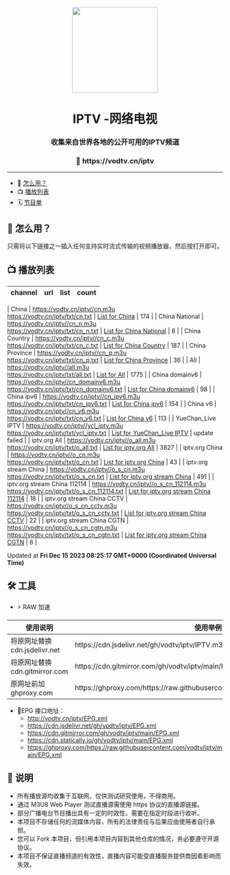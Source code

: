 <div align="center">
<img src="https://vodtv.gitee.io/img/iptv/logo.png" height="200"/>
<h1 align="center">IPTV -网络电视</h1>
<h3>收集来自世界各地的公开可用的IPTV频道</h3>
<h3>🔗 https://vodtv.cn/iptv</h3>
</div>

---

- 🚀 [怎么用？](#怎么用)
- 📺 [播放列表](#播放列表)
- 🗓 [节目单](#节目单)

## 🚀 怎么用？

只需将以下链接之一插入任何支持实时流式传输的视频播放器，然后按打开即可。

## 📺 播放列表

| channel | url | list | count |
| ------- | --- | ---- | ----- |

| China | <https://vodtv.cn/iptv//cn.m3u> <br> <https://vodtv.cn/iptv/txt/cn.txt> | [List for China](https://vodtv.cn/iptv/list/cn.list) | 174 |
| China National | <https://vodtv.cn/iptv//cn_n.m3u> <br> <https://vodtv.cn/iptv/txt/cn_n.txt> | [List for China National](https://vodtv.cn/iptv/list/cn_n.list) | 8 |
| China Country | <https://vodtv.cn/iptv//cn_c.m3u> <br> <https://vodtv.cn/iptv/txt/cn_c.txt> | [List for China Country](https://vodtv.cn/iptv/list/cn_c.list) | 187 |
| China Province | <https://vodtv.cn/iptv//cn_p.m3u> <br> <https://vodtv.cn/iptv/txt/cn_p.txt> | [List for China Province](https://vodtv.cn/iptv/list/cn_p.list) | 36 |
| All | <https://vodtv.cn/iptv//all.m3u> <br> <https://vodtv.cn/iptv/txt/all.txt> | [List for All](https://vodtv.cn/iptv/list/all.list) | 1775 |
| China domainv6 | <https://vodtv.cn/iptv//cn_domainv6.m3u> <br> <https://vodtv.cn/iptv/txt/cn_domainv6.txt> | [List for China domainv6](https://vodtv.cn/iptv/list/cn_domainv6.list) | 98 |
| China ipv6 | <https://vodtv.cn/iptv//cn_ipv6.m3u> <br> <https://vodtv.cn/iptv/txt/cn_ipv6.txt> | [List for China ipv6](https://vodtv.cn/iptv/list/cn_ipv6.list) | 154 |
| China v6 | <https://vodtv.cn/iptv//cn_v6.m3u> <br> <https://vodtv.cn/iptv/txt/cn_v6.txt> | [List for China v6](https://vodtv.cn/iptv/list/cn_v6.list) | 113 |
| YueChan_Live IPTV | <https://vodtv.cn/iptv//ycl_iptv.m3u> <br> <https://vodtv.cn/iptv/txt/ycl_iptv.txt> | [List for YueChan_Live IPTV](https://vodtv.cn/iptv/list/ycl_iptv.list) | update failed |
| iptv.org All | <https://vodtv.cn/iptv//o_all.m3u> <br> <https://vodtv.cn/iptv/txt/o_all.txt> | [List for iptv.org All](https://vodtv.cn/iptv/list/o_all.list) | 3827 |
| iptv.org China | <https://vodtv.cn/iptv//o_cn.m3u> <br> <https://vodtv.cn/iptv/txt/o_cn.txt> | [List for iptv.org China](https://vodtv.cn/iptv/list/o_cn.list) | 43 |
| iptv.org stream China | <https://vodtv.cn/iptv//o_s_cn.m3u> <br> <https://vodtv.cn/iptv/txt/o_s_cn.txt> | [List for iptv.org stream China](https://vodtv.cn/iptv/list/o_s_cn.list) | 491 |
| iptv.org stream China 112114 | <https://vodtv.cn/iptv//o_s_cn_112114.m3u> <br> <https://vodtv.cn/iptv/txt/o_s_cn_112114.txt> | [List for iptv.org stream China 112114](https://vodtv.cn/iptv/list/o_s_cn_112114.list) | 18 |
| iptv.org stream China CCTV | <https://vodtv.cn/iptv//o_s_cn_cctv.m3u> <br> <https://vodtv.cn/iptv/txt/o_s_cn_cctv.txt> | [List for iptv.org stream China CCTV](https://vodtv.cn/iptv/list/o_s_cn_cctv.list) | 22 |
| iptv.org stream China CGTN | <https://vodtv.cn/iptv//o_s_cn_cgtn.m3u> <br> <https://vodtv.cn/iptv/txt/o_s_cn_cgtn.txt> | [List for iptv.org stream China CGTN](https://vodtv.cn/iptv/list/o_s_cn_cgtn.list) | 6 |

Updated at **Fri Dec 15 2023 08:25:17 GMT+0000 (Coordinated Universal Time)**

## 🛠️ 工具

- ⚡️ RAW 加速
<table>
  <thead>
    <tr>
      <th>使用说明</th>
      <th>使用举例 </th>
    </tr>
  </thead>
  <tbody>
    <tr>
      <td>将原网址替换cdn.jsdelivr.net</td>
      <td>https://cdn.jsdelivr.net/gh/vodtv/iptv/IPTV.m3u</td>
    </tr>
     <tr>
      <td>将原网址替换cdn.gitmirror.com</td>
      <td>https://cdn.gitmirror.com/gh/vodtv/iptv/main/IPTV.m3u</td>
    </tr>
    <tr>
      <td>原网址前加ghproxy.com</td>
      <td>https://ghproxy.com/https://raw.githubusercontent.com/vodtv/iptv/main/IPTV.m3u</td>
    </tr>
  </tbody>
</table>

- 📆EPG 接口地址：
  - http://vodtv.cn/iptv/EPG.xml
  - https://cdn.jsdelivr.net/gh/vodtv/iptv/EPG.xml
  - https://cdn.gitmirror.com/gh/vodtv/iptv/main/EPG.xml
  - https://cdn.statically.io/gh/vodtv/iptv/main/EPG.xml
  - https://ghproxy.com/https://raw.githubusercontent.com/vodtv/iptv/main/EPG.xml

## 📖 说明

- 所有播放源均收集于互联网，仅供测试研究使用，不得商用。
- 通过 M3U8 Web Player 测试直播源需使用 https 协议的直播源链接。
- 部分广播电台节目播出具有一定的时效性，需要在指定时段进行收听。
- 本项目不存储任何的流媒体内容，所有的法律责任与后果应由使用者自行承担。
- 您可以 Fork 本项目，但引用本项目内容到其他仓库的情况，务必要遵守开源协议。
- 本项目不保证直播频道的有效性，直播内容可能受直播服务提供商因素影响而失效。
